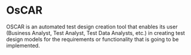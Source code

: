 # OsCAR
OSCAR is an automated test design creation tool that enables its user (Business Analyst, Test Analyst, Test Data Analysts, etc.) in creating test design models for the requirements or functionality that is going to be implemented.
